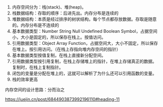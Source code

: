 <!--
 * @description: 
 * @author: xiangrong.liu
 * @Date: 2021-05-28 16:44:59
 * @LastEditors: xiangrong.liu
 * @LastEditTime: 2021-05-28 16:55:00
-->
1. 内存空间分为：栈(stack)、堆(heap)。
2. 栈数据结构：存取的顺序：后进先出。内存分布是连续的
3. 堆数据结构：本质是经过排序的树状结构，每个节点都存放数据。存取是随意的。内存分布是不连续的
4. 基本数据类型：Number String Null Undefined Boolean Symbol，占据空间小，大小是固定的，所以保存在栈上。按值访问。
5. 引用数据类型：Object Array Function，占据空间大，大小不固定，所以保存在堆上。按引用访问。（在栈上存指向堆内存空间的指针）
6. 基本数据类型按值复制，在栈上直接新分配空间。
7. 引用数据类型按引用复制，在栈上存储堆上的指针，在堆上存储真正的数据。复制时，在栈上复制指针。
8. 闭包的变量是分配在堆上的，这就可以解析了为什么还可以引用函数的变量。
9. 栈的效率更高

内存空间的设计思路：分而治之

https://juejin.cn/post/6844903873992196110#heading-11